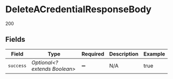 # DeleteACredentialResponseBody

200


## Fields

| Field                         | Type                          | Required                      | Description                   | Example                       |
| ----------------------------- | ----------------------------- | ----------------------------- | ----------------------------- | ----------------------------- |
| `success`                     | *Optional<? extends Boolean>* | :heavy_minus_sign:            | N/A                           | true                          |